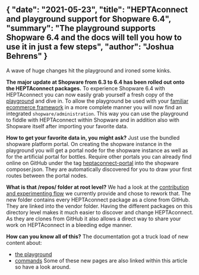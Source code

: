 {
    "date": "2021-05-23",
    "title": "HEPTAconnect and playground support for Shopware 6.4",
    "summary": "The playground supports Shopware 6.4 and the docs will tell you how to use it in just a few steps",
    "author": "Joshua Behrens"
}
---

A wave of huge changes hit the playground and ironed some kinks.

**The major update at Shopware from 6.3 to 6.4 has been rolled out onto the HEPTAconnect packages.**
To experience Shopware 6.4 with HEPTAconnect you can now easily grab yourself a fresh copy of the [playground](https://connect.heptacom.de/#/playground/001-introduction) and dive in. 
To allow the playground be used with your [familiar ecommerce framework](https://connect.heptacom.de/#/playground/first-time/001-with-shopware-6) in a more complete manner you will now find an integrated `shopware/administration`.
This way you can use the playground to fiddle with HEPTAconnect within Shopware and in addition also with Shopware itself after importing your favorite data.

**How to get your favorite data in, you might ask?**
Just use the bundled shopware platform portal.
On creating the shopware instance in the playground you will get a portal node for the shopware instance as well as for the artificial portal for bottles.
Require other portals you can already find online on GitHub under the tag [heptaconnect-portal](https://github.com/topics/heptaconnect-portal) into the shopware composer.json.
They are automatically discovered for you to draw your first routes between the portal nodes.

**What is that /repos/ folder at root level?**
We had a look at the [contribution and experimenting flow](https://connect.heptacom.de/#/playground/005-contribution) we currently provide and chose to rework that.
The new folder contains every HEPTAconnect package as a clone from GitHub.
They are linked into the vendor folder.
Having the different packages on this directory level makes it much easier to discover and change HEPTAconnect.
As they are clones from GitHub it also allows a direct way to share your work on HEPTAconnect in a bleeding edge manner.

**How can you know all of this?** The documentation got a truck load of new content about:
* [the playground](https://connect.heptacom.de/#/playground/001-introduction)
* [commands](https://connect.heptacom.de/#/playground/003-command-line)
Some of these new pages are also linked within this article so have a look around.
